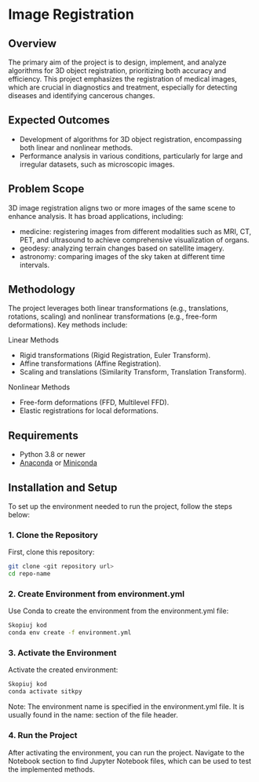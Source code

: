 # Image Registration

## Overview
The primary aim of the project is to design, implement, and analyze algorithms for 3D object registration, prioritizing both accuracy and efficiency. This project emphasizes the registration of medical images, which are crucial in diagnostics and treatment, especially for detecting diseases and identifying cancerous changes.

## Expected Outcomes
- Development of algorithms for 3D object registration, encompassing both linear and nonlinear methods.
- Performance analysis in various conditions, particularly for large and irregular datasets, such as microscopic images.

## Problem Scope
3D image registration aligns two or more images of the same scene to enhance analysis. It has broad applications, including:

- medicine: registering images from different modalities such as MRI, CT, PET, and ultrasound to achieve comprehensive visualization of organs.
- geodesy: analyzing terrain changes based on satellite imagery.
- astronomy: comparing images of the sky taken at different time intervals.

## Methodology
The project leverages both linear transformations (e.g., translations, rotations, scaling) and nonlinear transformations (e.g., free-form deformations). Key methods include:

Linear Methods
- Rigid transformations (Rigid Registration, Euler Transform).
- Affine transformations (Affine Registration).
- Scaling and translations (Similarity Transform, Translation Transform).
  
Nonlinear Methods
- Free-form deformations (FFD, Multilevel FFD).
- Elastic registrations for local deformations.

## Requirements
- Python 3.8 or newer
- [Anaconda](https://www.anaconda.com/) or [Miniconda](https://docs.conda.io/en/latest/miniconda.html)

## Installation and Setup

To set up the environment needed to run the project, follow the steps below:

### 1. Clone the Repository
First, clone this repository:
```bash
git clone <git repository url>
cd repo-name
```
### 2. Create Environment from environment.yml
Use Conda to create the environment from the environment.yml file:
```bash
Skopiuj kod
conda env create -f environment.yml
```
### 3. Activate the Environment
Activate the created environment:
```bash
Skopiuj kod
conda activate sitkpy
```
Note: The environment name is specified in the environment.yml file. It is usually found in the name: section of the file header.

### 4. Run the Project
After activating the environment, you can run the project. Navigate to the Notebook section to find Jupyter Notebook files, which can be used to test the implemented methods.
